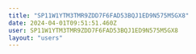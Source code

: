 ```yaml
---
title: "SP11W1YTM3TMR9ZDD7F6FAD53BQJ1ED9N575M5GX8"
date: 2024-04-01T09:51:51.460Z
user: SP11W1YTM3TMR9ZDD7F6FAD53BQJ1ED9N575M5GX8
layout: "users"
---
```

    